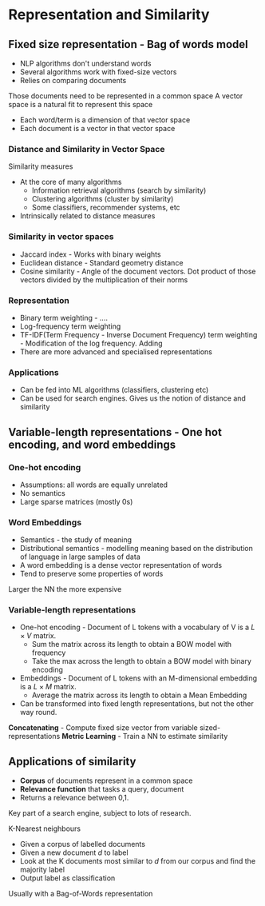 # Representation and Similarity

## Fixed size representation - Bag of words model
- NLP algorithms don't understand words
- Several algorithms work with fixed-size vectors
- Relies on comparing documents

Those documents need to be represented in a common space
A vector space is a natural fit to represent this space
- Each word/term is a dimension of that vector space
- Each document is a vector in that vector space

### Distance and Similarity in Vector Space
Similarity measures
- At the core of many algorithms
	- Information retrieval algorithms (search by similarity)
	- Clustering algorithms (cluster by similarity)
	- Some classifiers, recommender systems, etc
- Intrinsically related to distance measures

### Similarity in vector spaces
- Jaccard index - Works with binary weights
- Euclidean distance - Standard geometry distance
- Cosine similarity - Angle of the document vectors. Dot product of those vectors divided by the multiplication of their norms

### Representation
- Binary term weighting - ....
- Log-frequency term weighting
- TF-IDF(Term Frequency - Inverse Document Frequency) term weighting - Modification of the log frequency. Adding 
- There are more advanced and specialised representations

### Applications
- Can be fed into ML algorithms (classifiers, clustering etc)
- Can be used for search engines. Gives us the notion of distance and similarity

## Variable-length representations - One hot encoding, and word embeddings

### One-hot encoding
- Assumptions: all words are equally unrelated
- No semantics
- Large sparse matrices (mostly 0s)

### Word Embeddings
- Semantics - the study of meaning
- Distributional semantics - modelling meaning based on the distribution of language in large samples of data
- A word embedding is a dense vector representation of words
- Tend to preserve some properties of words

Larger the NN the more expensive

### Variable-length representations
- One-hot encoding - Document of L tokens with a vocabulary of V is a $L \times V$ matrix.
	- Sum the matrix across its length to obtain a BOW model with frequency
	- Take the max across the length to obtain a BOW model with binary encoding
- Embeddings - Document of L tokens with an M-dimensional embedding is a $L\times M$ matrix. 
	- Average the matrix across its length to obtain a Mean Embedding
- Can be transformed into fixed length representations, but not the other way round. 


**Concatenating** - Compute fixed size vector from variable sized-representations
**Metric Learning** - Train a NN to estimate similarity
## Applications of similarity
- **Corpus** of documents represent in a common space
- **Relevance function** that tasks a query, document
- Returns a relevance between 0,1.

Key part of a search engine, subject to lots of research.

K-Nearest neighbours
- Given a corpus of labelled documents
- Given a new document $d$ to label
- Look at the K documents most similar to $d$ from our corpus and find the majority label
- Output label as classification

Usually with a Bag-of-Words representation